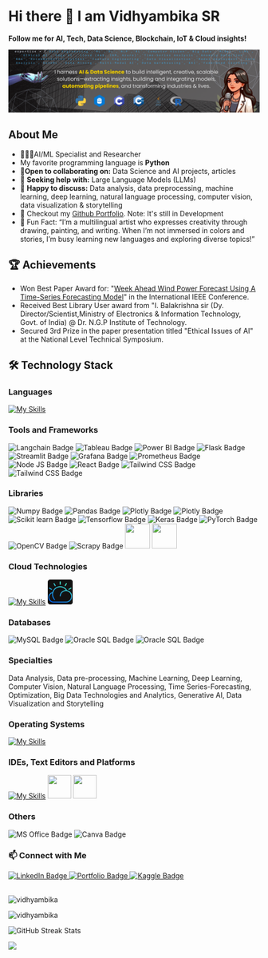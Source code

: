 # Hi there 👋 I am Vidhyambika SR
**Follow me for AI, Tech, Data Science, Blockchain, IoT & Cloud insights!**


![](https://github.com/Vidhyambika/Vidhyambika/blob/0fd24b95086e4036d971297b948f07de513a6619/Data%20EnggData%20PrepMLDLNLPRLCloudBig%20Data%20Feature%20Engg%20VizTime-seriesRAGCVAnomaly%20DetInnovation%20(3).png)


## About Me

- 👩🏻‍💻AI/ML Specialist and Researcher
- My favorite programming language is **Python** 
- 👯**Open to collaborating on:** Data Science and AI projects, articles 
- 🤔 **Seeking help with:** Large Language Models (LLMs)
- 💬 **Happy to discuss:** Data analysis, data preprocessing, machine learning, deep learning, natural language processing, computer vision, data visualization & storytelling
- 🚀 Checkout my [Github Portfolio](https://vidhyambika.github.io/). Note: It's still in Development
- 🌟 Fun Fact: “I’m a multilingual artist who expresses creativity through drawing, painting, and writing. When I’m not immersed in colors and stories, I’m busy learning new languages and exploring diverse topics!”

## 🏆 Achievements
- Won Best Paper Award for: "[Week Ahead Wind Power Forecast Using A Time-Series Forecasting Model](https://ieeexplore.ieee.org/abstract/document/10112685)" in the International IEEE Conference.
- Received Best Library User award from "I. Balakrishna sir (Dy. Director/Scientist,Ministry of Electronics & Information Technology, Govt. of India) @ Dr. N.G.P Institute of Technology.
- Secured 3rd Prize in the paper presentation titled "Ethical Issues of AI" at the National Level Technical Symposium.
  
## 🛠 Technology Stack

<div id="badges">

### Languages 
 
  [![My Skills](https://skillicons.dev/icons?i=py,c,cpp,java,r,js,html,css,matlab,php)](https://skillicons.dev)

### Tools and Frameworks 
 <img src="https://img.shields.io/badge/langchain-1C3C3C?style=for-the-badge&logo=langchain&logoColor=white" alt="Langchain Badge"/>
 <img src="https://img.shields.io/badge/Tableau-E97627?style=for-the-badge&logo=Tableau&logoColor=white" alt="Tableau Badge"/>
 <img src="https://img.shields.io/badge/PowerBI-F2C811?style=for-the-badge&logo=Power%20BI&logoColor=white" alt="Power BI Badge"/>
 <img src="https://img.shields.io/badge/Flask-000000?style=for-the-badge&logo=flask&logoColor=white" alt="Flask Badge"/>
 <img src="https://img.shields.io/badge/Streamlit-FF4B4B?style=for-the-badge&logo=Streamlit&logoColor=white" alt="Streamlit Badge"/>
 <img src="https://img.shields.io/badge/Grafana-F2F4F9?style=for-the-badge&logo=grafana&logoColor=orange&labelColor=F2F4F9" alt="Grafana Badge"/>
 <img src="https://img.shields.io/badge/Prometheus-000000?style=for-the-badge&logo=prometheus&labelColor=000000" alt="Prometheus Badge"/>
 <img src="https://img.shields.io/badge/Node%20js-339933?style=for-the-badge&logo=nodedotjs&logoColor=white" alt="Node JS Badge"/>
 <img src="https://img.shields.io/badge/React-20232A?style=for-the-badge&logo=react&logoColor=61DAFB" alt="React Badge"/>
 <img src="https://img.shields.io/badge/TailwindCSS-38B2AC?style=for-the-badge&logo=tailwind-css3&logoColor=white" alt="Tailwind CSS Badge"/>
 <img src="https://img.shields.io/badge/burpsuite-FF6633?style=for-the-badge&logo=burpsuite&logoColor=white" alt="Tailwind CSS Badge"/>

 

### Libraries 
<img src="https://img.shields.io/badge/Numpy-777BB4?style=for-the-badge&logo=numpy&logoColor=white" alt="Numpy Badge"/> 
<img src="https://img.shields.io/badge/Pandas-2C2D72?style=for-the-badge&logo=pandas&logoColor=white" alt="Pandas Badge"/>
<img src="https://img.shields.io/badge/Plotly-239120?style=for-the-badge&logo=plotly&logoColor=white" alt="Plotly Badge"/>
<img src="https://img.shields.io/badge/SciPy-654FF0?style=for-the-badge&logo=SciPy&logoColor=white" alt="Plotly Badge"/>
<img src="https://img.shields.io/badge/scikit_learn-F7931E?style=for-the-badge&logo=scikit-learn&logoColor=white" alt="Scikit learn Badge"/>
<img src="https://img.shields.io/badge/TensorFlow-FF6F00?style=for-the-badge&logo=TensorFlow&logoColor=white" alt="Tensorflow Badge"/>
<img src="https://img.shields.io/badge/Keras-FF0000?style=for-the-badge&logo=keras&logoColor=white" alt="Keras Badge"/>
<img src="https://img.shields.io/badge/PyTorch-EE4C2C?style=for-the-badge&logo=pytorch&logoColor=white" alt="PyTorch Badge"/>
<img src="https://img.shields.io/badge/OpenCV-27338e?style=for-the-badge&logo=OpenCV&logoColor=white" alt="OpenCV Badge"/>
<img src="https://img.shields.io/badge/Scrapy-60A839?style=for-the-badge&logo=scrapy&logoColor=white" alt="Scrapy Badge"/>

<img height="50" width="50" src="https://external-content.duckduckgo.com/iu/?u=https%3A%2F%2Fhadrienj.github.io%2Fassets%2Fimages%2Ficons%2Fmatplotlib.png&f=1&nofb=1&ipt=104b88980eb48ef3c020c198c6e21d039aa6341a999da660f01f063edbb6885b&ipo=images" />
<img height="50" width="50" src="https://external-content.duckduckgo.com/iu/?u=https%3A%2F%2Fvectorseek.com%2Fwp-content%2Fuploads%2F2023%2F12%2Fseaborn-Logo-Vector.svg-.png&f=1&nofb=1&ipt=7803b92be3afcad4cb70e4ec94c99dc22e9b75279a479cd8689581c9025efe0c&ipo=images" />

### Cloud Technologies

[![My Skills](https://skillicons.dev/icons?i=aws,azure,gcp)](https://skillicons.dev)   <img height="50" width="50" src="https://github.com/Vidhyambika/Vidhyambika/blob/main/assets/ibm-cloud-dark.png" />

### Databases 
 <img src="https://img.shields.io/badge/mysql-%2300f.svg?style=for-the-badge&logo=mysql&logoColor=white" alt="MySQL Badge"/>
 <img src="https://img.shields.io/badge/Oracle-F80000?style=for-the-badge&logo=Oracle&logoColor=white" alt="Oracle SQL Badge"/>
 <img src="https://img.shields.io/badge/Sqlite-003B57?style=for-the-badge&logo=sqlite&logoColor=white" alt="Oracle SQL Badge"/>

### Specialties
Data Analysis, Data pre-processing, Machine Learning, Deep Learning, Computer Vision, Natural Language Processing, Time Series-Forecasting, Optimization, Big Data Technologies and Analytics,
Generative AI, Data Visualization and Storytelling

### Operating Systems

[![My Skills](https://skillicons.dev/icons?i=windows,linux)](https://skillicons.dev)

### IDEs, Text Editors and Platforms
[![My Skills](https://skillicons.dev/icons?i=anaconda,vscode,pycharm,arduino,raspberrypi,sublime,atom,androidstudio)](https://skillicons.dev)
<img height="47" width="47" src="https://user-images.githubusercontent.com/25181517/183914128-3fc88b4a-4ac1-40e6-9443-9a30182379b7.png" />
<img height="47" width="47" src="https://github.com/marwin1991/profile-technology-icons/assets/76012086/be791591-7b5a-4ada-9331-ff577f71a530" />


### Others                 
<img src="https://img.shields.io/badge/Microsoft_Office-D83B01?style=for-the-badge&logo=microsoft-office&logoColor=white" alt="MS Office Badge"/>
<img src="https://img.shields.io/badge/Canva-00C4CC.svg?style=for-the-badge&logo=Canva&logoColor=white" alt="Canva Badge"/>
</div>


### 📫 Connect with Me
<div id="badges">
<a href="https://www.linkedin.com/in/vidhyambika-sr/">
    <img src="https://img.shields.io/badge/LinkedIn-blue?style=for-the-badge&logo=linkedin&logoColor=white" alt="LinkedIn Badge"/>
</a>
<a href="https://vidhyambika.github.io/">
    <img src="https://img.shields.io/badge/Portfolio-255E63?style=for-the-badge&logo=About.me&logoColor=white" alt="Portfolio Badge"/>
</a>
<a href="https://www.kaggle.com/vidhyambikasr">
    <img src="https://img.shields.io/badge/Kaggle-20BEFF?style=for-the-badge&logo=Kaggle&logoColor=white" alt="Kaggle Badge"/>
</a>
<a href="https://www.hackerrank.com/profile/vidhyambika1
    <img src="	https://img.shields.io/badge/-Hackerrank-2EC866?style=for-the-badge&logo=HackerRank&logoColor=white" alt="Hackerrank Badge"/>
</a>  
    
</div> 
<br>
<div>
    <p><img src="https://github-readme-stats.vercel.app/api/top-langs?username=vidhyambika&show_icons=true&theme=dark&locale=en&layout=compact" alt="vidhyambika" /></p>
    <p><img src="https://github-readme-stats.vercel.app/api?username=vidhyambika&show_icons=true&theme=dark&locale=en" alt="vidhyambika" /></p>
    <img src="https://github-readme-streak-stats.herokuapp.com/?user=vidhyambika&" alt="GitHub Streak Stats">
</div>



[![](https://visitcount.itsvg.in/api?id=Vidhyambika&label=Profile%20Views&color=1&icon=0&pretty=true)](https://visitcount.itsvg.in)

